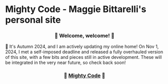 # Mighty Code - Maggie Bittarelli's personal site

### <div style="text-align: center">🎃 Welcome, welcome! 👻</div>

🍁 It's Autumn 2024, and I am actively updating my online home! On Nov 1, 2024, I met a self-imposed deadline and released a fully overhauled version of this site, with a few bits and pieces still in active development. These will be integrated in the very near future, so check back soon!


### <div style="text-align: center">💪 [Mighty Code](https://mighty-code.netlify.app/) 💪</div>